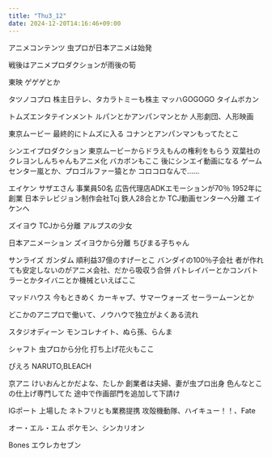 ```yaml
---
title: "Thu3_12"
date: 2024-12-20T14:16:46+09:00
---
```

アニメコンテンツ
虫プロが日本アニメは始発

戦後はアニメプロダクションが雨後の筍

東映
ゲゲゲとか

タツノコプロ
株主日テレ、タカラトミーも株主
マッハGOGOGO
タイムボカン

トムズエンタテインメント
ルパンとかアンパンマンとか
人形劇団、人形映画

東京ムービー
最終的にトムズに入る
コナンとアンパンマンもってたとこ

シンエイプロダクション
東京ムービーからドラえもんの権利をもらう
双葉社のクレヨンしんちゃんもアニメ化
バカボンもここ
後にシンエイ動画になる
ゲームセンター嵐とか、プロゴルファー猿とか
コロコロなんで……

エイケン
サザエさん
事業員50名
広告代理店ADKエモーションが70％
1952年に創業
日本テレビジョン制作会社Tcj
鉄人28合とか
TCJ動画センターへ分離
エイケンへ

ズイヨウ
TCJから分離
アルプスの少女

日本アニメーション
ズイヨウから分離
ちびまる子ちゃん

サンライズ
ガンダム
順利益37億のすげーとこ
バンダイの100％子会社
者が作れても安定しないのがアニメ会社、だから吸収う合併
パトレイバーとかコンバトラーとかタイバニとか機械といえばここ

マッドハウス
今もときめく
カーキャプ、サマーウォーズ
セーラームーンとか

どこかのアニプロで働いて、ノウハウで独立がよくある流れ

スタジオディーン
モンコレナイト、ぬら孫、らんま

シャフト
虫プロから分化
打ち上げ花火もここ

ぴえろ
NARUTO,BLEACH

京アニ
けいおんとかだよな、たしか
創業者は夫婦、妻が虫プロ出身
色んなとこの仕上げ専門してた
途中で作画部門を追加して下請け

IGポート
上場した
ネトフリとも業務提携
攻殻機動隊、ハイキュー！！、Fate

オー・エル・エム
ポケモン、シンカリオン

Bones
エウレカセブン
